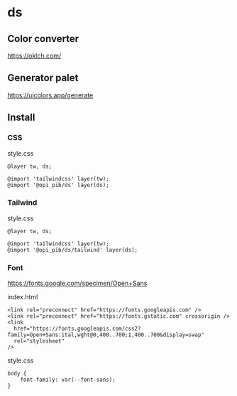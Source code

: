 # ds

## Color converter

https://oklch.com/

## Generator palet

https://uicolors.app/generate

## Install

### CSS

style.css

```
@layer tw, ds;

@import 'tailwindcss' layer(tw);
@import '@opi_pib/ds' layer(ds);
```

### Tailwind

style.css

```
@layer tw, ds;

@import 'tailwindcss' layer(tw);
@import '@opi_pib/ds/tailwind' layer(ds);
```

### Font

https://fonts.google.com/specimen/Open+Sans

index.html

```
<link rel="preconnect" href="https://fonts.googleapis.com" />
<link rel="preconnect" href="https://fonts.gstatic.com" crossorigin />
<link
  href="https://fonts.googleapis.com/css2?family=Open+Sans:ital,wght@0,400..700;1,400..700&display=swap"
  rel="stylesheet"
/>
```

style.css

```
body {
	font-family: var(--font-sans);
}
```
